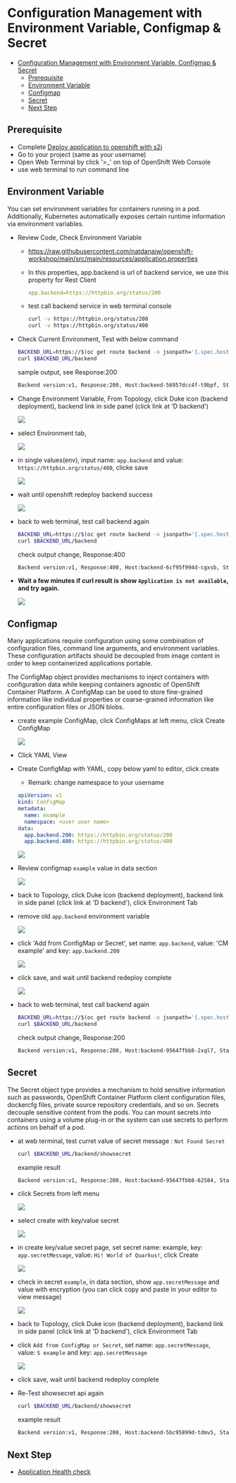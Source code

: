 # Configuration Management with Environment Variable, Configmap & Secret
<!-- TOC -->

- [Configuration Management with Environment Variable, Configmap \& Secret](#configuration-management-with-environment-variable-configmap--secret)
  - [Prerequisite](#prerequisite)
  - [Environment Variable](#environment-variable)
  - [Configmap](#configmap)
  - [Secret](#secret)
  - [Next Step](#next-step)

<!-- /TOC -->
## Prerequisite
- Complete [Deploy application to openshift with s2i](deploywiths2i.md)
- Go to your project (same as your username)
- Open Web Terminal by click '>_' on top of OpenShift Web Console
- use web terminal to run command line

## Environment Variable
You can set environment variables for containers running in a pod. Additionally, Kubernetes automatically exposes certain runtime information via environment variables.
- Review Code, Check Environment Variable

  - https://raw.githubusercontent.com/natdanaiw/openshift-workshop/main/src/main/resources/application.properties
  
  - In this properties, app.backend is url of backend service, we use this property for Rest Client 
    ```yaml
    app.backend=https://httpbin.org/status/200
    ```
  - test call backend service in web terminal console 
    ```bash
    curl -v https://httpbin.org/status/200
    curl -v https://httpbin.org/status/400
    ```
- Check Current Environment, Test with below command
    ```bash
    BACKEND_URL=https://$(oc get route backend -o jsonpath='{.spec.host}')
    curl $BACKEND_URL/backend
    ```
    sample output, see Response:200
    ```bash
    Backend version:v1, Response:200, Host:backend-56957dcc4f-t9bpf, Status:200, Message: Hello, World
    ```
- Change Environment Variable, From Topology, click Duke icon (backend deployment), backend link in side panel (click link at 'D backend')

    ![](images/env_1.png)

- select Environment tab, 

    ![](images/env_2.png)

- in single values(env), input name: `app.backend` and value: `https://httpbin.org/status/400`, clicke save

    ![](images/env_3.png)

- wait until openshift redeploy backend success

    ![](images/env_5.png)

- back to web terminal, test call backend again

  ```bash
  BACKEND_URL=https://$(oc get route backend -o jsonpath='{.spec.host}')
  curl $BACKEND_URL/backend
  ```

  check output change, Response:400 

  ```bash
  Backend version:v1, Response:400, Host:backend-6cf95f994d-cgxsb, Status:400, Message: Hello, World
  ```

- **Wait a few minutes if curl result is show `Application is not available`, and try again.**

  ![](images/env-99.png)

## Configmap
Many applications require configuration using some combination of configuration files, command line arguments, and environment variables. These configuration artifacts should be decoupled from image content in order to keep containerized applications portable.

The ConfigMap object provides mechanisms to inject containers with configuration data while keeping containers agnostic of OpenShift Container Platform. A ConfigMap can be used to store fine-grained information like individual properties or coarse-grained information like entire configuration files or JSON blobs.

- create example ConfigMap, click ConfigMaps at left menu, click Create ConfigMap

  ![](images/env_6.png)  

- Click YAML View
- Create ConfigMap with YAML, copy below yaml to editor, click create
  - Remark: change namespace to your username

  ```yaml
  apiVersion: v1
  kind: ConfigMap
  metadata:
    name: example
    namespace: <user user name>
  data:
    app.backend.200: https://httpbin.org/status/200
    app.backend.400: https://httpbin.org/status/400  
  ```

  ![](images/env_7.png) 

- Review configmap `example` value in data section

  ![](images/env_8.png) 

- back to Topology, click Duke icon (backend deployment), backend link in side panel (click link at 'D backend'), click Environment Tab

- remove old `app.backend` environment variable

  ![](images/env_9.png) 

- click 'Add from ConfigMap or Secret', set name: `app.backend`, value: 'CM example' and key: `app.backend.200`

  ![](images/env_10.png) 

- click save, and wait until backend redeploy complete

  ![](images/env_5.png)

- back to web terminal, test call backend again

  ```bash
  BACKEND_URL=https://$(oc get route backend -o jsonpath='{.spec.host}')
  curl $BACKEND_URL/backend
  ```

  check output change, Response:200 

  ```bash
  Backend version:v1, Response:200, Host:backend-95647fbb8-2xql7, Status:200, Message: Hello, World
  ```

## Secret
The Secret object type provides a mechanism to hold sensitive information such as passwords, OpenShift Container Platform client configuration files, dockercfg files, private source repository credentials, and so on. Secrets decouple sensitive content from the pods. You can mount secrets into containers using a volume plug-in or the system can use secrets to perform actions on behalf of a pod.

- at web terminal, test curret value of secret message : `Not Found Secret`

  ```bash
  curl $BACKEND_URL/backend/showsecret
  ```

  example result

  ```bash
  Backend version:v1, Response:200, Host:backend-95647fbb8-62584, Status:200, Message: Not Found Secret
  ```

- click Secrets from left menu
  
  ![](images/env_12.png)

- select create with key/value secret

  ![](images/env_13.png)

- in create key/value secret page, set secret name: example, key: `app.secretMessage`, value: `Hi! World of Quarkus!`, click Create

  ![](images/env_14.png)

- check in secret `example`, in data section, show `app.secretMessage` and value with encryption (you can click copy and paste in your editor to view message)

  ![](images/env_15.png)

- back to Topology, click Duke icon (backend deployment), backend link in side panel (click link at 'D backend'), click Environment Tab

- click `Add from ConfigMap or Secret`, set name: `app.secretMessage`, value: `S example` and key: `app.secretMessage`

  ![](images/env_16.png)

- click save, wait until backend redeploy complete
- Re-Test showsecret api again

  ```bash
  curl $BACKEND_URL/backend/showsecret
  ```

  example result

  ```bash
  Backend version:v1, Response:200, Host:backend-5bc95899d-tdmv5, Status:200, Message: Hi! World of Quarkus!
  ```

## Next Step
- [Application Health check](apphealth.md)

